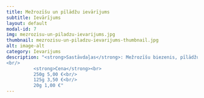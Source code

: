```yaml
---
title: Mežrozīšu un pīlādžu ievārījums
subtitle: Ievārījums
layout: default
modal-id: 7
img: mezrozisu-un-piladzu-ievarijums.jpg
thumbnail: mezrozisu-un-piladzu-ievarijums-thumbnail.jpg
alt: image-alt
category: Ievarijums
description: "<strong>Sastāvdaļas</strong>: Mežrozīšu biezenis, pīlādžu biezenis, cukurs.<br/>
<br/>
          <strong>Cena</strong><br>
          250g 5,00 €<br/>
          125g 3,50 €<br/>
          20g 1,00 €"
---
```

